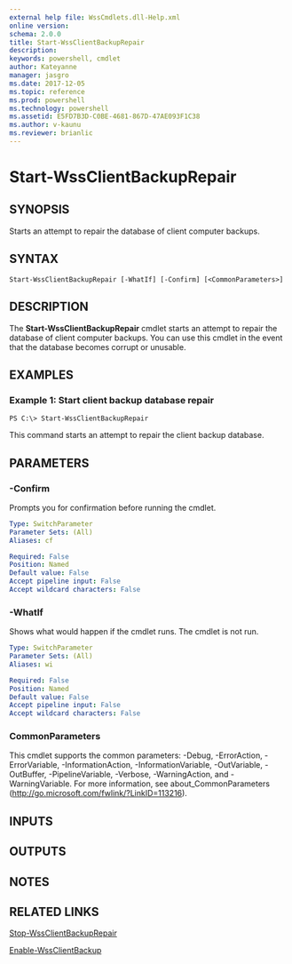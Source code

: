 ```yaml
---
external help file: WssCmdlets.dll-Help.xml
online version: 
schema: 2.0.0
title: Start-WssClientBackupRepair
description: 
keywords: powershell, cmdlet
author: Kateyanne
manager: jasgro
ms.date: 2017-12-05
ms.topic: reference
ms.prod: powershell
ms.technology: powershell
ms.assetid: E5FD7B3D-C0BE-4681-867D-47AE093F1C38
ms.author: v-kaunu
ms.reviewer: brianlic
---
```


# Start-WssClientBackupRepair

## SYNOPSIS
Starts an attempt to repair the database of client computer backups.

## SYNTAX

```
Start-WssClientBackupRepair [-WhatIf] [-Confirm] [<CommonParameters>]
```

## DESCRIPTION
The **Start-WssClientBackupRepair** cmdlet starts an attempt to repair the database of client computer backups.
You can use this cmdlet in the event that the database becomes corrupt or unusable.

## EXAMPLES

### Example 1: Start client backup database repair
```
PS C:\> Start-WssClientBackupRepair
```

This command starts an attempt to repair the client backup database.

## PARAMETERS

### -Confirm
Prompts you for confirmation before running the cmdlet.

```yaml
Type: SwitchParameter
Parameter Sets: (All)
Aliases: cf

Required: False
Position: Named
Default value: False
Accept pipeline input: False
Accept wildcard characters: False
```

### -WhatIf
Shows what would happen if the cmdlet runs.
The cmdlet is not run.

```yaml
Type: SwitchParameter
Parameter Sets: (All)
Aliases: wi

Required: False
Position: Named
Default value: False
Accept pipeline input: False
Accept wildcard characters: False
```

### CommonParameters
This cmdlet supports the common parameters: -Debug, -ErrorAction, -ErrorVariable, -InformationAction, -InformationVariable, -OutVariable, -OutBuffer, -PipelineVariable, -Verbose, -WarningAction, and -WarningVariable. For more information, see about_CommonParameters (http://go.microsoft.com/fwlink/?LinkID=113216).

## INPUTS

## OUTPUTS

## NOTES

## RELATED LINKS

[Stop-WssClientBackupRepair](./Stop-WssClientBackupRepair.md)

[Enable-WssClientBackup](./Enable-WssClientBackup.md)


